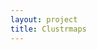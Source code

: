 ```yaml
---
layout: project
title: Clustrmaps
---
```


<script type="text/javascript" id="clustrmaps" src="//clustrmaps.com/map_v2.js?d=PJiyOOI2vyl-YKh3KiG2OHOrRNP-nrj72CAu_2pXawE&cl=ffffff&w=a"></script>
